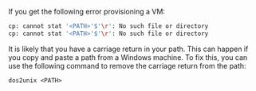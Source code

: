 If you get the following error provisioning a VM:

~~~bash
cp: cannot stat '<PATH>'$'\r': No such file or directory
cp: cannot stat '<PATH>'$'\r': No such file or directory
~~~

It is likely that you have a carriage return in your path. This can happen if you copy and paste a path from a Windows machine. To fix this, you can use the following command to remove the carriage return from the path:

```dos2unix <PATH>```

[//]: # (End of Path: errors\README.md)
